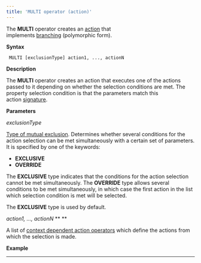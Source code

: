 ```yaml
---
title: 'MULTI operator (action)'
---
```


The **MULTI** operator creates an [action](Actions.md) that implements [branching](5275770.html#Branching(CASE,IF,MULTI)-poly) (polymorphic form).

**Syntax**

     MULTI [exclusionType] action1, ..., actionN 

**Description**

The **MULTI** operator creates an action that executes one of the actions passed to it depending on whether the selection conditions are met. The property selection condition is that the parameters match this action [signature](CLASS_operator.md). 

**Parameters**

*exclusionType*

[Type of mutual exclusion](5275770.html#Branching(CASE,IF,MULTI)-exclusive). Determines whether several conditions for the action selection can be met simultaneously with a certain set of parameters. It is specified by one of the keywords:

-   **EXCLUSIVE**
-   **OVERRIDE**

The **EXCLUSIVE** type indicates that the conditions for the action selection cannot be met simultaneously. The **OVERRIDE** type allows several conditions to be met simultaneously, in which case the first action in the list which selection condition is met will be selected. 

The **EXCLUSIVE** type is used by default.

*action1, ..., actionN* ** ** 

A list of [context dependent action operators](Action-operator_36307157.html#Actionoperator-contextdependent) which define the actions from which the selection is made.

**Example**

************************************************


  
